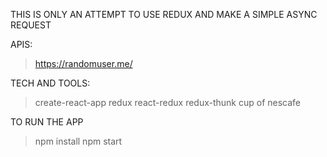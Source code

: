 THIS IS ONLY AN ATTEMPT TO USE REDUX AND MAKE A SIMPLE ASYNC REQUEST

APIS:
>https://randomuser.me/

TECH AND TOOLS:
>create-react-app
>redux
>react-redux
>redux-thunk
>cup of nescafe

TO RUN THE APP 
>npm install
>npm start